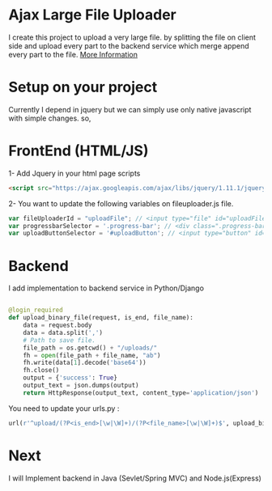 # Ajax Large File Uploader

I create this project to upload a very large file. by splitting the file on client side and upload every part to the backend service which merge append every part to the file.
[More Information](http://en.wikipedia.org/wiki/Decision_tree)

# Setup on your project

Currently I depend in jquery but we can simply use only native javascript with simple changes.
so,

# FrontEnd (HTML/JS)
1- Add Jquery in your html page scripts
```html
<script src="https://ajax.googleapis.com/ajax/libs/jquery/1.11.1/jquery.min.js"></script>
```
2- You want to update the following variables on fileuploader.js file.
```javascript
var fileUploaderId = "uploadFile"; // <input type="file" id="uploadFile" >
var progressbarSelector = '.progress-bar'; // <div class=".progress-bar"></div>
var uploadButtonSelector = '#uploadButton'; // <input type="button" id="uploadButton">
```


# Backend

I add implementation to backend service in Python/Django
```python

@login_required
def upload_binary_file(request, is_end, file_name):
    data = request.body
    data = data.split(',')
    # Path to save file.
    file_path = os.getcwd() + "/uploads/"
    fh = open(file_path + file_name, "ab")
    fh.write(data[1].decode('base64'))
    fh.close()
    output = {'success': True}
    output_text = json.dumps(output)
    return HttpResponse(output_text, content_type='application/json')

```

You need to update your urls.py :
```python
url(r'^upload/(?P<is_end>[\w|\W]+)/(?P<file_name>[\w|\W]+)$', upload_binary_file),

```


# Next 

I will Implement backend in Java (Sevlet/Spring MVC) and Node.js(Express)

